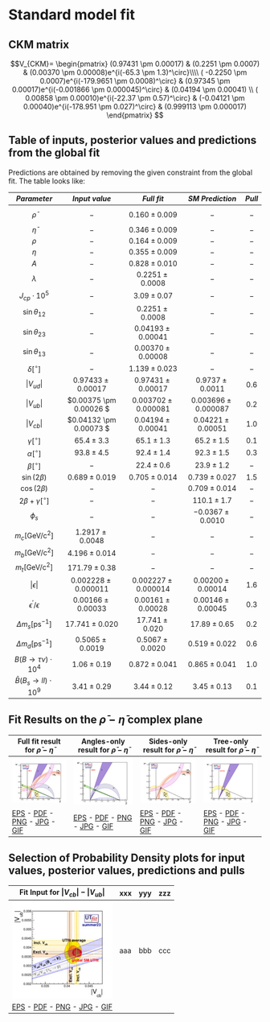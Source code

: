 # Standard model fit

## CKM matrix

$$V_{CKM}= \begin{pmatrix}
(0.97431 \pm 0.00017) & (0.2251 \pm 0.0007) & (0.00370 \pm 0.00008)e^{i(-65.3 \pm 1.3)^\circ}\\\\
( -0.2250 \pm 0.0007)e^{i(-179.9651 \pm 0.0008)^\circ} & (0.97345 \pm 0.00017)e^{i(-0.001866 \pm 0.000045)^\circ} & (0.04194 \pm 0.00041) \\
( 0.00858 \pm 0.00010)e^{i(-22.37 \pm 0.57)^\circ} & (-0.04121 \pm 0.00040)e^{i(-178.951 \pm 0.027)^\circ} & (0.999113 \pm 0.000017)
\end{pmatrix} $$

## Table of inputs, posterior values and predictions from the global fit

Predictions are obtained by removing the given constraint from the global fit. The table looks like:

|  *Parameter*  |   *Input value*  |  *Full fit*  |  *SM Prediction*  | *Pull* |
|  :--:  |   :--:  |  :--:  |  :--:  | :--: |
|   $$\bar{\rho}$$  |  $$-$$  |  $$0.160 \pm 0.009$$  |  $$-$$  | $$-$$ |
|   $\bar{\eta}$  |  $-$  |  $0.346 \pm 0.009$  |  $-$  | $-$ |
|   $\rho$   |  $-$  |  $0.164 \pm 0.009$  |  $-$  | $-$ |
|   $\eta$   |  $-$  |  $0.355 \pm 0.009$  |  $-$  | $-$ |
|   $A$   |  $-$  |  $0.828 \pm 0.010$  |  $-$  | $-$ |
|   $\lambda$   |  $-$  |  $0.2251 \pm 0.0008$  |  $-$  | $-$ |
|   $J_{cp}\cdot10^{5}$   |  $-$  |  $3.09 \pm 0.07$  |  $-$  | $-$ |
|   $\sin\theta_{12}$   |  $-$  |  $0.2251 \pm 0.0008$  |  $-$  | $-$ |
|   $\sin\theta_{23}$   |  $-$  |  $0.04193 \pm 0.00041$  |  $-$  | $-$ |
|   $\sin\theta_{13}$   |  $-$  |  $0.00370 \pm 0.00008$  |  $-$  | $-$ |
|   $\delta [^{\circ}]$   |  $-$  |  $1.139 \pm 0.023$  |  $-$  | $-$ |
|  $\|V_{ud}\|$   |  $0.97433 \pm 0.00017$  |  $0.97431 \pm 0.00017$  |  $0.9737 \pm 0.0011$  | $0.6$ | 
|  $\|V_{ub}\|$   |  $0.00375 \pm 0.00026 $  |  $0.003702 \pm 0.000081$  |  $0.003696 \pm 0.000087$  | $0.2$ | 
|  $\|V_{cb}\|$   |  $0.04132 \pm 0.00073 $  |  $0.04194 \pm 0.00041$  |  $0.04221 \pm 0.00051$  | $1.0$ | 
|  $\gamma [^{\circ}]$   |  $65.4 \pm 3.3$  |  $65.1 \pm 1.3$  |  $65.2 \pm 1.5$  | $0.1$ | 
|  $\alpha [^{\circ}]$   |  $93.8 \pm 4.5$  |  $92.4 \pm 1.4$  |  $92.3 \pm 1.5$  | $0.3$ |
|  $\beta [^{\circ}]$   |  $-$  |  $22.4 \pm 0.6$  |  $23.9 \pm 1.2$  | $-$ |
|  $\sin(2\beta)$   |  $0.689 \pm 0.019$  |  $0.705 \pm 0.014$  |  $0.739 \pm 0.027$  | $1.5$ |
|  $\cos(2\beta)$   |  $-$  |  $-$  |  $0.709 \pm 0.014$  | $-$ |
|  $2\beta+\gamma [^{\circ}]$   |  $-$  |  $-$  |  $110.1 \pm 1.7$  | $-$ |
|  $\phi_s$   |  $-$  |  $-$  |  $-0.0367 \pm 0.0010$  | $-$ |
|  $m_{c}\mathrm{ [GeV/c^{2}]}$   |  $1.2917 \pm 0.0048$  |  $-$  |  $-$  | $-$ |
|  $m_{b}\mathrm{ [GeV/c^{2}]}$   |  $4.196 \pm 0.014$  |  $-$  |  $-$  | $-$ |
|  $m_{t}\mathrm{ [GeV/c^{2}]}$  |  $171.79 \pm 0.38$  |  $-$  |  $-$  | $-$ |
|  $\|\epsilon\|$   |  $0.002228 \pm 0.000011$  |  $0.002227 \pm 0.000014$  |  $0.00200 \pm 0.00014$  | $1.6$ |
|  $\epsilon^{\prime}/\epsilon$   |  $0.00166 \pm 0.00033$  |  $0.00161 \pm 0.00028$  |  $0.00146 \pm 0 .00045$  | $0.3$ |
|  $\Delta m_{s} \mathrm{[ps^{-1}]}$   |  $17.741 \pm 0.020$  |  $17.741 \pm 0.020$  |  $17.89 \pm 0.65$  | $0.2$ |
|  $\Delta m_{d} \mathrm{[ps^{-1}]}$   |  $0.5065 \pm 0.0019$  |  $0.5067 \pm 0.0020$  |  $0.519 \pm 0.022$  | $0.6$ |
|  $B(B\rightarrow\tau\nu) \cdot 10^{4}$   |  $1.06 \pm 0.19$  |  $0.872 \pm 0.041$  |  $0.865 \pm 0.041$  | $1.0$ |
|  $\bar {B}(B_{s}\rightarrow ll)\cdot 10^{9}$ |  $3.41 \pm 0.29$  |  $3.44 \pm 0.12$  |  $3.45 \pm 0.13$  | $0.1$ |

## Fit Results on the $\bar{\rho}-\bar{\eta}$ complex plane

| Full fit result for $\bar{\rho} - \bar{\eta}$ | Angles-only result for $\bar{\rho} - \bar{\eta}$ | Sides-only result for $\bar{\rho} - \bar{\eta}$ | Tree-only result for $\bar{\rho} - \bar{\eta}$ |
| -- | -- | -- | -- |
| ![rhoeta-fullfit-sm-small](./images/rhoeta-fullfit-sm-small.jpg) | ![rhoeta-angles-sm-small](./images/rhoeta-angles-sm-small.jpg) | ![rhoeta-sides-sm-small](./images/rhoeta-sides-sm-small.jpg) | ![rhoeta-tree-sm-small](./images/rhoeta-tree-sm-small.jpg) |
| [EPS](images/rhoeta-fullfit-sm.eps) - [PDF](images/rhoeta-fullfit-sm.pdf) - [PNG](images/rhoeta-fullfit-sm.png) - [JPG](images/rhoeta-fullfit-sm.jpg) - [GIF](images/rhoeta-fullfit-sm.gif) | [EPS](images/rhoeta-angles-sm.eps) - [PDF](images/rhoeta-angles-sm.pdf) - [PNG](images/rhoeta-angles-sm.png) - [JPG](images/rhoeta-angles-sm.jpg) - [GIF](images/rhoeta-angles-sm.gif) |  [EPS](images/rhoeta-sides-sm.eps) - [PDF](images/rhoeta-sides-sm.pdf) - [PNG](images/rhoeta-sides-sm.png) - [JPG](images/rhoeta-sides-sm.jpg) - [GIF](images/rhoeta-sides-sm.gif)  |  [EPS](images/rhoeta-tree-sm.eps) - [PDF](images/rhoeta-tree-sm.pdf) - [PNG](images/rhoeta-tree-sm.png) - [JPG](images/rhoeta-tree-sm.jpg) - [GIF](images/rhoeta-tree-sm.gif) |

## Selection of Probability Density plots for input values, posterior values, predictions and pulls

| Fit Input for $\|V_{cb}\|-\|V_{ub}\|$ | xxx | yyy | zzz |
| -- | -- | -- | -- |
| ![VubVcbPlot](./images/VubVcbPlot-small.jpg) | aaa | bbb | ccc |
| [EPS](./images/VubVcbPlot.eps) - [PDF](./images/VubVcbPlot.pdf) - [PNG](./images/VubVcbPlot.png) - [JPG](./images/VubVcbPlot.jpg) - [GIF](./images/VubVcbPlot.gif)
